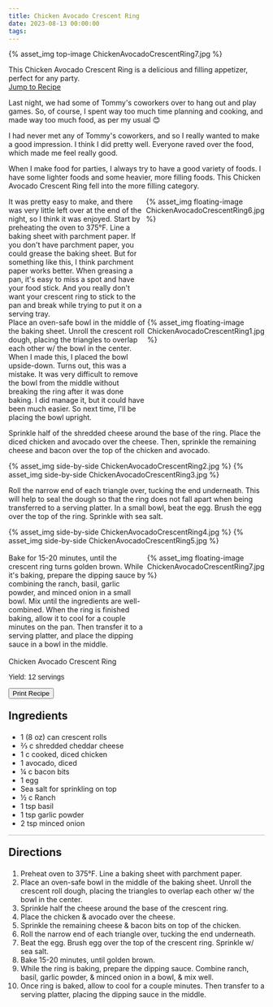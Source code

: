 ```yaml
---
title: Chicken Avocado Crescent Ring
date: 2023-08-13 00:00:00
tags:
---
```


{% asset_img top-image ChickenAvocadoCrescentRing7.jpg %}
<div class="post-body">
This Chicken Avocado Crescent Ring is a delicious and filling appetizer, perfect for any party. 

<br>
<!--more-->

<a class="jump-to-recipe-btn" href="#recipejump"> 
    Jump to Recipe
</a>

Last night, we had some of Tommy's coworkers over to hang out and play games. So, of course, I spent way too much time planning and cooking, and made way too much food, as per my usual 😊 

I had never met any of Tommy's coworkers, and so I really wanted to make a good impression. I think I did pretty well. Everyone raved over the food, which made me feel really good. 

When I make food for parties, I always try to have a good variety of foods. I have some lighter foods and some heavier, more filling foods. This Chicken Avocado Crescent Ring fell into the more filling category. 

<div style="display:flex;">
It was pretty easy to make, and there was very little left over at the end of the night, so I think it was enjoyed. Start by preheating the oven to 375°F. Line a baking sheet with parchment paper. If you don't have parchment paper, you could grease the baking sheet. But for something like this, I think parchment paper works better. When greasing a pan, it's easy to miss a spot and have your food stick. And you really don't want your crescent ring to stick to the pan and break while trying to put it on a serving tray. 
<div>
    {% asset_img floating-image ChickenAvocadoCrescentRing6.jpg %}
</div>
</div>

<div style="display:flex;">
Place an oven-safe bowl in the middle of the baking sheet. Unroll the crescent roll dough, placing the triangles to overlap each other w/ the bowl in the center. When I made this, I placed the bowl upside-down. Turns out, this was a mistake. It was very difficult to remove the bowl from the middle without breaking the ring after it was done baking. I did manage it, but it could have been much easier. So next time, I'll be placing the bowl upright. 
<div>
    {% asset_img floating-image ChickenAvocadoCrescentRing1.jpg %}
</div>
</div>

Sprinkle half of the shredded cheese around the base of the ring. Place the diced chicken and avocado over the cheese. Then, sprinkle the remaining cheese and bacon over the top of the chicken and avocado. 

<div style="display:flex;">
    {% asset_img side-by-side ChickenAvocadoCrescentRing2.jpg %}
    {% asset_img side-by-side ChickenAvocadoCrescentRing3.jpg %}
</div>

Roll the narrow end of each triangle over, tucking the end underneath. This will help to seal the dough so that the ring does not fall apart when being transferred to a serving platter. 
In a small bowl, beat the egg. Brush the egg over the top of the ring. Sprinkle with sea salt.
<div style="display:flex;">
    {% asset_img side-by-side ChickenAvocadoCrescentRing4.jpg %}
    {% asset_img side-by-side ChickenAvocadoCrescentRing5.jpg %}
</div>

<br>
<div style="display:flex;">
Bake for 15-20 minutes, until the crescent ring turns golden brown. 
While it's baking, prepare the dipping sauce by combining the ranch, basil, garlic powder, and minced onion in a small bowl. Mix until the ingredients are well-combined. 
When the ring is finished baking, allow it to cool for a couple minutes on the pan. Then transfer it to a serving platter, and place the dipping sauce in a bowl in the middle. 
<div>
    {% asset_img floating-image ChickenAvocadoCrescentRing7.jpg %}
</div>
</div>

<br>
</div>

<div id="recipejump"></div>
<div id="recipe">
    <div class="recipe-box">
        <div class="recipe-title-box">
            <div>
                <div class="recipe-title-box-title">
                    <div class="recipe-title-box-header">Chicken Avocado Crescent Ring</div>
                </div>
                <p class="recipe-title-box-title" style="font-family: Arial;">Yield: 12 servings</p>
            </div>
            <!-- {% asset_img recipe-title-box-img ChickenAvocadoCrescentRing7.jpg %} -->
            <button class="print-recipe"
                    type="button"
                    onclick="printDIV('recipe')" >
                Print Recipe
            </button>
        </div>
        <p style="font-size:150%;"><b>Ingredients</b></p>
        <ul class="post-body">
                <li>1 (8 oz) can crescent rolls</li>
                <li>⅔ c shredded cheddar cheese</li>
                <li>1 c cooked, diced chicken</li>
                <li>1 avocado, diced</li>
                <li>¼ c bacon bits</li>
                <li>1 egg</li>
                <li>Sea salt for sprinkling on top</li>
                <li>½ c Ranch</li>
                <li>1 tsp basil</li>
                <li>1 tsp garlic powder</li>
                <li>2 tsp minced onion</li>
        </ul>
        <hr style="height:1px;background-color:rgb(189, 189, 189) ">
        <p style="font-size:150%;"><b>Directions</b></p>
        <ol class="post-body">
            <li>Preheat oven to 375°F. Line a baking sheet with parchment paper.</li>
            <li>Place an oven-safe bowl in the middle of the baking sheet. Unroll the crescent roll dough, placing the triangles to overlap each other w/ the bowl in the center.</li>
            <li>Sprinkle half the cheese around the base of the crescent ring.</li>
            <li>Place the chicken & avocado over the cheese.</li>
            <li>Sprinkle the remaining cheese & bacon bits on top of the chicken.</li>
            <li>Roll the narrow end of each triangle over, tucking the end underneath.</li>
            <li>Beat the egg. Brush egg over the top of the crescent ring. Sprinkle w/ sea salt.</li>
            <li>Bake 15-20 minutes, until golden brown.</li>
            <li>While the ring is baking, prepare the dipping sauce. Combine ranch, basil, garlic powder, & minced onion in a bowl, & mix well.</li>
            <li>Once ring is baked, allow to cool for a couple minutes. Then transfer to a serving platter, placing the dipping sauce in the middle.</li>
        </ol> 
    </div>
</div>

<br>
